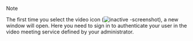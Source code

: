 > [!NOTE]
> The first time you select the video icon (![inactive -screenshot][img1]), a new window will open. Here you need to sign in to authenticate your user in the video meeting service defined by your administrator.

<!-- Referenced images -->
[img1]: ../../media/icons/videomeeting_inactive.png

